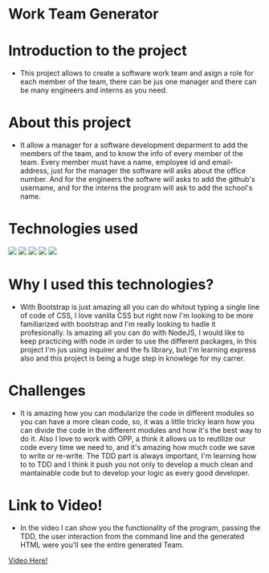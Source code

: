 # Work Team Generator 

# Introduction to the project
* This project allows to create a software work team and asign a role for each member of the team, there can be jus one manager and  there can be many engineers and interns as you need.

# About this project 
* It allow a manager for a software development deparment to add the members of the team, and to know the info  of every  member of the team. Every member must have a name, employee id and email-address, just for the manager  the software will asks about the office number. And for the engineers the softwre will asks to add the github's username, and for the interns the program will ask to add the school's name.

# Technologies used
<div style="display=flex flex-row flex-wrap">
<img src="https://img.shields.io/badge/-HTML-e34f26?logo=html5&logoColor=fff">
<img src="https://img.shields.io/badge/-JavaScript-F7DF1E?logo=javascript&logoColor=fff">
<img src="https://img.shields.io/badge/-Bootstrap-7952B3?logo=bootstrap&logoColor=fff">
<img src="https://img.shields.io/badge/-Node.js-339933?logo=node.js&logoColor=fff">
<img src="https://img.shields.io/badge/-GitHub-181717?logo=github&logoColor=fff">
</div>

# Why I used this technologies?
* With Bootstrap is just amazing all you can do whitout typing a single line of code of CSS, I love vanilla CSS but right now I'm looking to be more familiarized with bootstrap and I'm really looking to hadle it profesionally. Is amazing all you can do with NodeJS, I would like to keep practicing  with node in order to use the different packages, in this project I'm jus using inquirer and the fs library, but I'm learning express also and this project is being a huge step in knowlege for my carrer.

# Challenges
* It is amazing how you can modularize the code in different modules so you can have a more clean code, so, it was a little tricky learn how you can divide the code in the different modules and how it's the best way to do it. Also I love to work with OPP, a think it allows us to reutilize our code every time we need to, and it's amazing how much code we save to write or re-write. The TDD part is always important, I'm learning how to to TDD and I think it push you  not  only to develop a much clean and mantainable code but to develop your logic as every good developer.

# Link to Video!
* In the video I can show you the functionality of the program, passing the TDD, the user interaction from the command line and the generated HTML were you'll see the entire generated Team.
<div><a href="https://drive.google.com/file/d/1IWsJD5SrcSe860GGGt1Sfr5R6XilepM7/view">Video Here!</a></div>